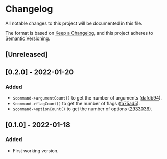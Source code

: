 # Changelog
All notable changes to this project will be documented in this file.

The format is based on [Keep a Changelog](https://keepachangelog.com/en/1.0.0/),
and this project adheres to [Semantic Versioning](https://semver.org/spec/v2.0.0.html).

## [Unreleased]

## [0.2.0] - 2022-01-20

### Added

- `$command->argumentCount()` to get the number of arguments ([dafdb94](https://github.com/khalyomede/command-builder/commit/dafdb9469c5cc8ee64135a8ce2754d14c51b75bf)).
- `$command->flagCount()` to get the number of flags ([fa75ad5](https://github.com/khalyomede/command-builder/commit/fa75ad510434a615a10a92cf90516d191c63f826)).
- `$command->optionCount()` to get the number of options ([2933036](https://github.com/khalyomede/command-builder/commit/293303654b0d039cdb45c521ae9752bf2bff1fd0)).

## [0.1.0] - 2022-01-18

### Added

- First working version.
